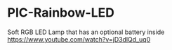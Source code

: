 # PIC-Rainbow-LED
Soft RGB LED Lamp that has an optional battery inside
https://www.youtube.com/watch?v=jD3dlQd_uq0

